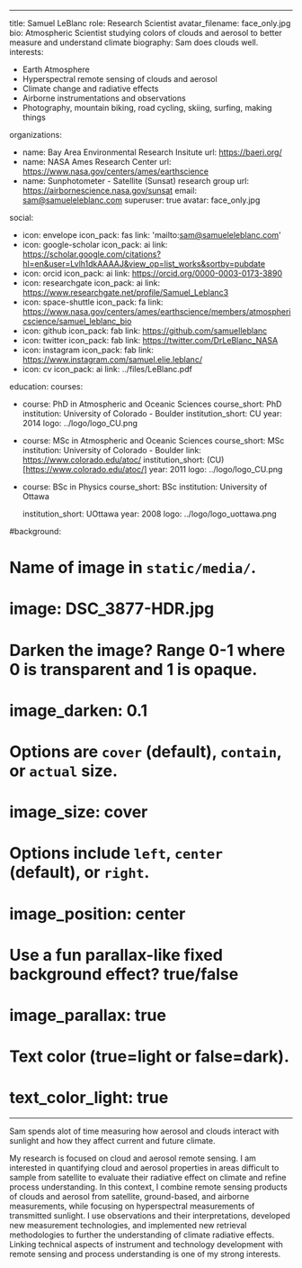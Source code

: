 
---
title: Samuel LeBlanc
role: Research Scientist
avatar_filename: face_only.jpg
bio: Atmospheric Scientist studying colors of clouds and aerosol to better
  measure and understand climate
biography: Sam does clouds well.
interests:
  - Earth Atmosphere
  - Hyperspectral remote sensing of clouds and aerosol
  - Climate change and radiative effects
  - Airborne instrumentations and observations
  - Photography, mountain biking, road cycling, skiing, surfing, making things

organizations:
  - name: Bay Area Environmental Research Insitute
    url: https://baeri.org/
  - name: NASA Ames Research Center
    url: https://www.nasa.gov/centers/ames/earthscience
  - name: Sunphotometer - Satellite (Sunsat) research group
    url: https://airbornescience.nasa.gov/sunsat
email: sam@samueleleblanc.com
superuser: true
avatar: face_only.jpg

social:
  - icon: envelope
    icon_pack: fas
    link: 'mailto:sam@samueleleblanc.com'
  - icon: google-scholar
    icon_pack: ai
    link: https://scholar.google.com/citations?hl=en&user=Lvlh1dkAAAAJ&view_op=list_works&sortby=pubdate
  - icon: orcid
    icon_pack: ai
    link: https://orcid.org/0000-0003-0173-3890
  - icon: researchgate
    icon_pack: ai
    link: https://www.researchgate.net/profile/Samuel_Leblanc3
  - icon: space-shuttle
    icon_pack: fa
    link: https://www.nasa.gov/centers/ames/earthscience/members/atmosphericscience/samuel_leblanc_bio
  - icon: github
    icon_pack: fab
    link: https://github.com/samuelleblanc
  - icon: twitter
    icon_pack: fab
    link: https://twitter.com/DrLeBlanc_NASA
  - icon: instagram
    icon_pack: fab
    link: https://www.instagram.com/samuel.elie.leblanc/
  - icon: cv
    icon_pack: ai
    link: ../files/LeBlanc.pdf

education:
  courses:
  - course: PhD in Atmospheric and Oceanic Sciences
    course_short: PhD
    institution: University of Colorado - Boulder
    institution_short: CU
    year: 2014
    logo: ../logo/logo_CU.png
  - course: MSc in Atmospheric and Oceanic Sciences
    course_short: MSc
    institution: University of Colorado - Boulder
    link: https://www.colorado.edu/atoc/
    institution_short: (CU)[https://www.colorado.edu/atoc/]
    year: 2011
    logo: ../logo/logo_CU.png
  - course: BSc in Physics
    course_short: BSc
    institution: University of Ottawa

    institution_short: UOttawa
    year: 2008
    logo: ../logo/logo_uottawa.png

#background:
  # Name of image in `static/media/`.
#  image: DSC_3877-HDR.jpg
  # Darken the image? Range 0-1 where 0 is transparent and 1 is opaque.
#  image_darken: 0.1
  #  Options are `cover` (default), `contain`, or `actual` size.
#  image_size: cover
  # Options include `left`, `center` (default), or `right`.
#  image_position: center
  # Use a fun parallax-like fixed background effect? true/false
#  image_parallax: true
  # Text color (true=light or false=dark).
#  text_color_light: true
---

Sam spends alot of time measuring how aerosol and clouds interact with sunlight and how they affect current and future climate.

My research is focused on cloud and aerosol remote sensing. I am interested in quantifying cloud and aerosol properties in areas difficult to sample from satellite to evaluate their radiative effect on climate and refine process understanding. In this context, I combine remote sensing products of clouds and aerosol from satellite, ground-based, and airborne measurements, while focusing on hyperspectral measurements of transmitted sunlight. I use observations and their interpretations, developed new measurement technologies, and implemented new retrieval methodologies to further the understanding of climate radiative effects. Linking technical aspects of instrument and technology development with remote sensing and process understanding is one of my strong interests. 
